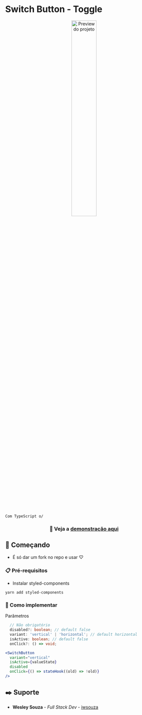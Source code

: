 # Switch Button - Toggle

<div align="center">
<img src="https://i.imgur.com/2Vz7bni.gif" alt="Preview do projeto" width="40%"/>
</div>

```
Com TypeScript o/
```

### <p align="center"> 🧪 Veja a <a href="https://switch-button-phi.vercel.app/" target="_blank">demonstração aqui</a></p>

## 🚀 Começando

- É só dar um fork no repo e usar ♡

### 📋 Pré-requisitos

- Instalar styled-components

```
yarn add styled-components
```

### 🔧 Como implementar

Parâmetros

```ts
  // Não obrigatório
  disabled?: boolean; // default false
  variant: 'vertical' | 'horizontal'; // default horizontal
  isActive: boolean; // default false
  onClick?: () => void;
```

```jsx
<SwitchButton
  variant="vertical"
  isActive={valueState}
  disabled
  onClick={() => stateHook((old) => !old)}
/>
```

## ✒️ Suporte

- **Wesley Souza** - _Full Stack Dev_ - [iwsouza](https://github.com/iwsouza)
